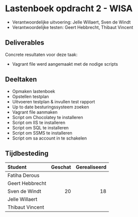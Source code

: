 # Lastenboek opdracht 2 - WISA

* Verantwoordelijke uitvoering: Jelle Willaert, Sven de Windt
* Verantwoordelijke testen: Geert Hebbrecht, Thibaut Vincent

## Deliverables

Concrete resultaten voor deze taak:

* Vagrant file werd aangemaakt met de nodige scripts

## Deeltaken

* Opmaken lastenboek
* Opstellen testplan
* Uitvoeren testplan & invullen test rapport
* Up to date besturingssysteem zoeken
* Vagrant file aanmaken
* Script om Chocolatey te installeren
* Script om IIS te installeren
* Script om SQL te installeren
* Script om SSMS te installeren
* Script om sa account in te schakelen

## Tijdbesteding

| Student               | Geschat   | Gerealiseerd |
| :---                  |    ---:   |         ---: |
| Fatiha Derous         |           |              |
| Geert Hebbrecht       |           |              |
| Sven de Windt         | 20        | 18           |
| Jelle Willaert        |           |              |
| Thibaut Vincent       |           |              |
